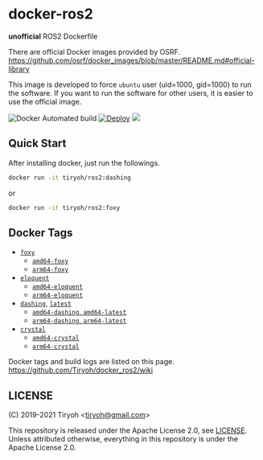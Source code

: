 # docker-ros2

__unofficial__ ROS2 Dockerfile

There are official Docker images provided by OSRF.  
https://github.com/osrf/docker_images/blob/master/README.md#official-library

This image is developed to force `ubuntu` user (uid=1000, gid=1000) to run the software. If you want to run the software for other users, it is easier to use the official image.

![Docker Automated build](https://img.shields.io/docker/automated/tiryoh/ros2)
[![Deploy](https://github.com/Tiryoh/docker_ros2/workflows/Deploy/badge.svg?branch=master)](https://github.com/Tiryoh/docker_ros2/actions?query=workflow%3ADeploy+branch%3Amaster)
[![](https://img.shields.io/docker/pulls/tiryoh/ros2.svg)](https://hub.docker.com/r/tiryoh/ros2)

## Quick Start

After installing docker, just run the followings.

```sh
docker run -it tiryoh/ros2:dashing
```

or

```sh
docker run -it tiryoh/ros2:foxy
```

## Docker Tags

* [`foxy`](https://hub.docker.com/r/tiryoh/ros2/tags?page=1&name=foxy)
  * [`amd64-foxy`](https://github.com/Tiryoh/docker_ros2/blob/master/ubuntu/focal/amd64/foxy/Dockerfile)
  * [`arm64-foxy`](https://github.com/Tiryoh/docker_ros2/blob/master/ubuntu/focal/arm64/foxy/Dockerfile)
* [`eloquent`](https://hub.docker.com/r/tiryoh/ros2/tags?page=1&name=eloquent)
  * [`amd64-eloquent`](https://github.com/Tiryoh/docker_ros2/blob/master/ubuntu/bionic/amd64/eloquent/Dockerfile)
  * [`arm64-eloquent`](https://github.com/Tiryoh/docker_ros2/blob/master/ubuntu/bionic/arm64/eloquent/Dockerfile)
* [`dashing`](https://hub.docker.com/r/tiryoh/ros2/tags?page=1&name=dashing), [`latest`](https://hub.docker.com/r/tiryoh/ros2/tags?page=1&name=latest)
  * [`amd64-dashing`, `amd64-latest`](https://github.com/Tiryoh/docker_ros2/blob/master/ubuntu/bionic/amd64/dashing/Dockerfile)
  * [`arm64-dashing`, `arm64-latest`](https://github.com/Tiryoh/docker_ros2/blob/master/ubuntu/bionic/arm64/dashing/Dockerfile)
* [`crystal`](https://hub.docker.com/r/tiryoh/ros2/tags?page=1&name=crystal)
  * [`amd64-crystal`](https://github.com/Tiryoh/docker_ros2/blob/master/ubuntu/bionic/amd64/crystal/Dockerfile)
  * [`arm64-crystal`](https://github.com/Tiryoh/docker_ros2/blob/master/ubuntu/bionic/arm64/crystal/Dockerfile)

Docker tags and build logs are listed on this page.  
https://github.com/Tiryoh/docker_ros2/wiki

## LICENSE

(C) 2019-2021 Tiryoh \<tiryoh@gmail.com\>

This repository is released under the Apache License 2.0, see [LICENSE](./LICENSE).  
Unless attributed otherwise, everything in this repository is under the Apache License 2.0.
